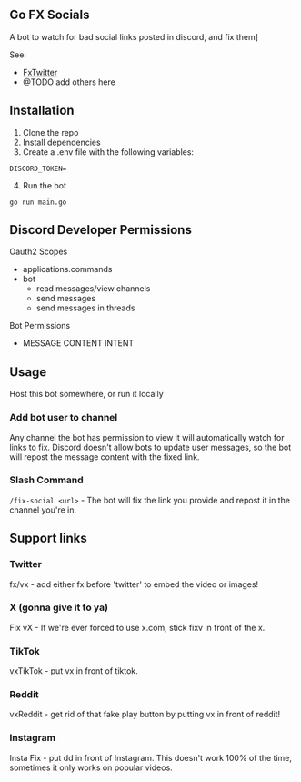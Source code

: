 ## Go FX Socials

A bot to watch for bad social links posted in discord, and fix them]

See: 
* [FxTwitter](https://github.com/FixTweet/FxTwitter)
* @TODO add others here

## Installation

1) Clone the repo
2) Install dependencies
3) Create a .env file with the following variables:
```
DISCORD_TOKEN=
```
4) Run the bot
```
go run main.go
```

## Discord Developer Permissions

Oauth2 Scopes
- applications.commands
- bot
  - read messages/view channels
  - send messages
  - send messages in threads

Bot Permissions
- MESSAGE CONTENT INTENT

## Usage

Host this bot somewhere, or run it locally

### Add bot user to channel

Any channel the bot has permission to view it will automatically watch for links to fix. Discord doesn't allow bots to update user messages, so the bot will repost the message content with the fixed link.

### Slash Command

`/fix-social <url>` - The bot will fix the link you provide and repost it in the channel you're in.

## Support links

### Twitter

fx/vx - add either fx before 'twitter' to embed the video or images!

### X (gonna give it to ya)
Fix vX - If we're ever forced to use x.com, stick fixv in front of the x.

### TikTok  
vxTikTok - put vx in front of tiktok.

### Reddit
vxReddit - get rid of that fake play button by putting vx in front of reddit!

### Instagram
Insta Fix - put dd in front of Instagram. This doesn't work 100% of the time, sometimes it only works on popular videos.